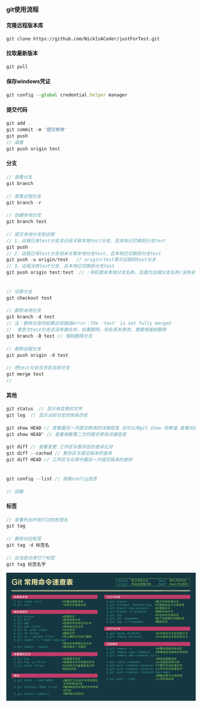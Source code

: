 ### git使用流程

#### 克隆远程版本库
```
git clone https://github.com/NickIsACoder/justForTest.git
```

#### 拉取最新版本
```JavaScript
git pull
```

#### 保存windows凭证
```JavaScript
git config --global credential.helper manager
```

#### 提交代码
```JavaScript
git add . 
git commit -m '提交修改'
git push
// 或者
git push origin test
```

#### 分支
``` JavaScript
// 查看分支
git branch

// 查看远程分支
git branch -r

// 创建本地分支
git branch test

// 提交本地分支到远程
// 1、远程已有test分支且已经关联本地test分支，且本地已切换到分支test
git push
// 2、远程已有test分支但未关联本地分支test，且本地已切换到分支test
git push -u origin/test   // origin/test表示远程的test分支
// 3、远程没有test分支，且本地已切换到分支test
git push origin test:test  // :号前面未本地分支名称，后面为远端分支名称(没有会自动创建)


// 切换分支
git checkout test

// 删除本地分支
git branch -d test
// 注：删除分支时如果出现错误error：The 'test' is not fully merged
//  意思为test分支还没有被合并，如果删除，将会丢失修改。需使用强制删除
git branch -D test // 强制删除分支

// 删除远程分支
git push origin -d test 

// 把test分支合并到当前分支
git merge test  
// 
```


#### 其他
```JavaScript
git status  // 显示有变更的文件
git log  // 显示当前分支的版本历史

git show HEAD // 查看最后一次提交修改的详细信息 也可以用git show 哈希值 查看对应的内容
git show HEAD^ // 查看倒数第二次的提交修改详细信息

git diff // 查看变更 工作区与暂存区的差异比对
git diff --cached // 暂存区与提交版本的差异
git diff HEAD // 工作区与仓库中最后一次提交版本的差别


git config --list // 获取config信息

// 回撤
```

#### 标签
```JavaScript
// 查看列出所有打过的标签名
git tag

// 删除对应标签
git tag -d 标签名 

// 在当前仓库打个标签
git tag 标签名字 
```

![GitCheatSheet](GitCheatSheet.jpg)